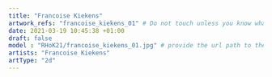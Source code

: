 ```yaml
---
title: "Francoise Kiekens"
artwork_refs: "francoise_kiekens_01" # Do not touch unless you know what you are doing
date: 2021-03-19 10:45:38 +01:00
draft: false
model : "RHoK21/francoise_kiekens_01.jpg" # provide the url path to the model
artists: "Francoise Kiekens"
artType: "2d"
---
```

